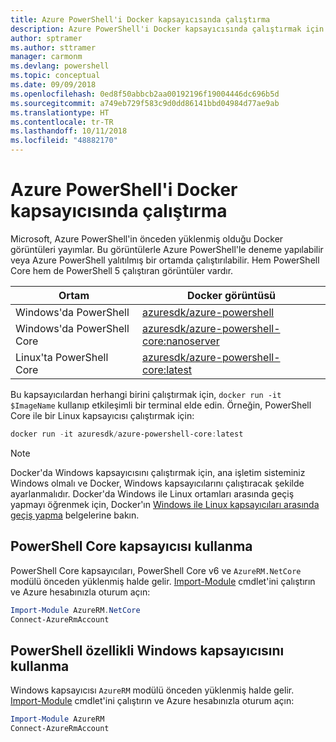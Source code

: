 ```yaml
---
title: Azure PowerShell'i Docker kapsayıcısında çalıştırma
description: Azure PowerShell'i Docker kapsayıcısında çalıştırmak için yapılması gerekenler.
author: sptramer
ms.author: sttramer
manager: carmonm
ms.devlang: powershell
ms.topic: conceptual
ms.date: 09/09/2018
ms.openlocfilehash: 0ed8f50abbcb2aa00192196f19004446dc696b5d
ms.sourcegitcommit: a749eb729f583c9d0dd86141bbd04984d77ae9ab
ms.translationtype: HT
ms.contentlocale: tr-TR
ms.lasthandoff: 10/11/2018
ms.locfileid: "48882170"
---
```

# <a name="run-azure-powershell-in-a-docker-container"></a>Azure PowerShell'i Docker kapsayıcısında çalıştırma

Microsoft, Azure PowerShell'in önceden yüklenmiş olduğu Docker görüntüleri yayımlar. Bu görüntülerle Azure PowerShell'le deneme yapılabilir veya Azure PowerShell yalıtılmış bir ortamda çalıştırılabilir. Hem PowerShell Core hem de PowerShell 5 çalıştıran görüntüler vardır. 

| Ortam | Docker görüntüsü |
|-------------|--------------|
| Windows'da PowerShell | [azuresdk/azure-powershell](https://hub.docker.com/r/azuresdk/azure-powershell/) |
| Windows'da PowerShell Core | [azuresdk/azure-powershell-core:nanoserver](https://hub.docker.com/r/azuresdk/azure-powershell-core/) |
| Linux'ta PowerShell Core | [azuresdk/azure-powershell-core:latest](https://hub.docker.com/r/azuresdk/azure-powershell-core/) |

Bu kapsayıcılardan herhangi birini çalıştırmak için, `docker run -it $ImageName` kullanıp etkileşimli bir terminal elde edin. Örneğin, PowerShell Core ile bir Linux kapsayıcısı çalıştırmak için:

```powershell
docker run -it azuresdk/azure-powershell-core:latest
```

> [!NOTE]
> Docker'da Windows kapsayıcısını çalıştırmak için, ana işletim sisteminiz Windows olmalı ve Docker, Windows kapsayıcılarını çalıştıracak şekilde ayarlanmalıdır. Docker'da Windows ile Linux ortamları arasında geçiş yapmayı öğrenmek için, Docker'ın [Windows ile Linux kapsayıcıları arasında geçiş yapma](https://docs.docker.com/docker-for-windows/#switch-between-windows-and-linux-containers) belgelerine bakın.

## <a name="use-a-powershell-core-container"></a>PowerShell Core kapsayıcısı kullanma

PowerShell Core kapsayıcıları, PowerShell Core v6 ve `AzureRM.NetCore` modülü önceden yüklenmiş halde gelir. [Import-Module](/powershell/module/microsoft.powershell.core/import-module) cmdlet'ini çalıştırın ve Azure hesabınızla oturum açın:

```powershell
Import-Module AzureRM.NetCore
Connect-AzureRmAccount
```

## <a name="use-the-windows-container-with-powershell"></a>PowerShell özellikli Windows kapsayıcısını kullanma

Windows kapsayıcısı `AzureRM` modülü önceden yüklenmiş halde gelir. [Import-Module](/powershell/module/microsoft.powershell.core/import-module) cmdlet'ini çalıştırın ve Azure hesabınızla oturum açın:

```powershell
Import-Module AzureRM
Connect-AzureRmAccount
```
